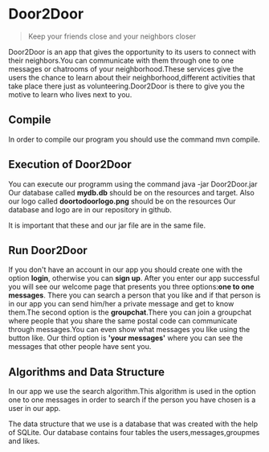 # Door2Door
> Keep your friends close and your neighbors closer

Door2Door is an app that gives the opportunity to its users to connect with their neighbors.You can communicate with them
through one to one messages or chatrooms of your neighborhood.These services give the users the chance to learn about their 
neighborhood,different activities that take place there just as volunteering.Door2Door is there to give you the motive to learn 
who lives next to you.


## Compile
In order to compile our program you should use the command mvn compile.

## Execution of Door2Door
You can execute our programm using the command  java -jar Door2Door.jar
Our database called **mydb.db** should be on the resources and target.
Also our logo called **doortodoorlogo.png** should be on the resources 
Our database and logo are in our repository in github.

It is important that these and our jar file are in the same file.

## Run Door2Door
If you don't have an account in our app you should create one with the option **login**, otherwise you can **sign up**.
After you enter our app successful you will see our welcome page that presents you three options:**one to one messages**.
There you can search a person that you like and if that person is in our app you can send him/her a private message 
and get to know them.The second option is the **groupchat**.There you can join a groupchat where people that you share
the same postal code can communicate through messages.You can even show what messages you like using the button like.
Our third option is **'your messages'** where you can see the messages
that other people have sent you.


## Algorithms and Data Structure
In our app we use the search algorithm.This algorithm is used in the option one to one messages in order to search 
if the person you have chosen is a user in our app.

The data structure that we use is a database that was created with the help of SQLite.
Our database contains four tables the users,messages,groupmes and likes.


